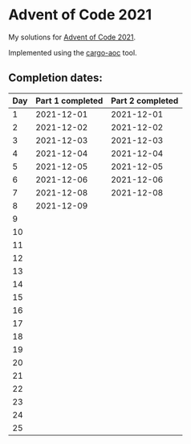 # Advent of Code 2021

My solutions for [Advent of Code 2021](https://adventofcode.com/2021).

Implemented using the [cargo-aoc](https://github.com/gobanos/cargo-aoc) tool.

## Completion dates:

| Day | Part 1 completed | Part 2 completed |
|-----|------------------|------------------|
| 1   | 2021-12-01       | 2021-12-01       |
| 2   | 2021-12-02       | 2021-12-02       |
| 3   | 2021-12-03       | 2021-12-03       |
| 4   | 2021-12-04       | 2021-12-04       |
| 5   | 2021-12-05       | 2021-12-05       |
| 6   | 2021-12-06       | 2021-12-06       |
| 7   | 2021-12-08       | 2021-12-08       |
| 8   | 2021-12-09       |                  |
| 9   |                  |                  |
| 10  |                  |                  |
| 11  |                  |                  |
| 12  |                  |                  |
| 13  |                  |                  |
| 14  |                  |                  |
| 15  |                  |                  |
| 16  |                  |                  |
| 17  |                  |                  |
| 18  |                  |                  |
| 19  |                  |                  |
| 20  |                  |                  |
| 21  |                  |                  |
| 22  |                  |                  |
| 23  |                  |                  |
| 24  |                  |                  |
| 25  |                  |                  |
